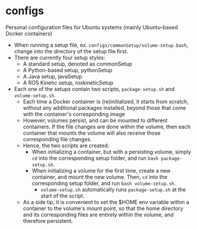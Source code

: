 # configs
Personal configuration files for Ubuntu systems (mainly Ubuntu-based Docker containers)

- When running a setup file, ex. `configs/commonSetup/volume-setup.bash`, change into the directory of the setup file first.
- There are currently four setup styles:
  - A standard setup, denoted as commonSetup
  - A Python-based setup, pythonSetup
  - A Java setup, javaSetup
  - A ROS Kinetic setup, roskineticSetup
- Each one of the setups contain two scripts, `package-setup.sh` and `volume-setup.sh`.
  - Each time a Docker container is (re)initialized, it starts from scratch, without any additional packages installed, beyond those that come with the container's corresponding image
  - However, volumes persist, and can be mounted to different containers. If the file changes are done within the volume, then each container that mounts the volume will also receive those corresponding file changes.
  - Hence, the two scripts are created:
	- When initializing a container, but with a persisting volume, simply `cd` into the corresponding setup folder, and run `bash package-setup.sh`.
	- When initializing a volume for the first time, create a new container, and mount the new volume. Then, `cd` into the corresponding setup folder, and run `bash volume-setup.sh`.
	  - `volume-setup.sh` automatically runs `package-setup.sh` at the start of the script.
  - As a side tip, it is convenient to set the $HOME env variable within a container to the volume's mount point, so that the home directory and its corresponding files are entirely within the volume, and therefore persistent.
